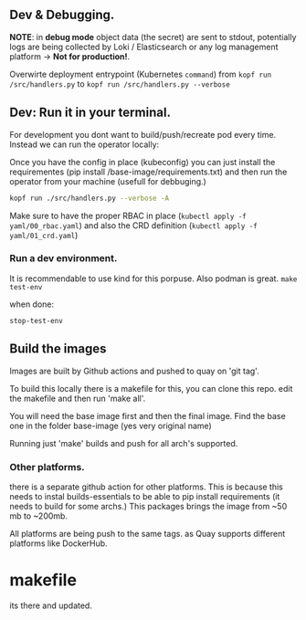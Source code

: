 ## Dev & Debugging.


**NOTE**: in **debug mode** object data (the secret) are sent to stdout, potentially logs are being collected by Loki / Elasticsearch or any log management platform -> **Not for production!**.

Overwirte deployment entrypoint (Kubernetes `command`) from `kopf run /src/handlers.py` to `kopf run /src/handlers.py --verbose`

## Dev: Run it in your terminal.

For development you dont want to build/push/recreate pod every time. Instead we can run the operator locally:

Once you have the config in place (kubeconfig) you can just install the requirementes (pip install /base-image/requirements.txt) and then run the operator from your machine (usefull for debbuging.)

```bash
kopf run ./src/handlers.py --verbose -A
```

 Make sure to have the proper RBAC in place (`kubectl apply -f yaml/00_rbac.yaml`) and also the CRD definition (`kubectl apply -f yaml/01_crd.yaml`)

### Run a dev environment.

It is recommendable to use kind for this porpuse. Also podman is great.
`make test-env`

when done:

`stop-test-env`


## Build the images

Images are built by Github actions and pushed to quay on 'git tag'.

To build this locally there is a makefile for this, you can clone this repo. edit the makefile and then run 'make all'.

You will need the base image first and then the final image.
Find the base one in the folder base-image (yes very original name)

Running just 'make' builds and push for all arch's supported. 

### Other platforms.

there is a separate github action for other platforms. This is because this needs to instal builds-essentials to be able to pip install requirements (it needs to build for some archs.)
This packages brings the image from ~50 mb to ~200mb.

All platforms are being push to the same tags. as Quay supports different platforms like DockerHub. 



# makefile

its there and updated.
